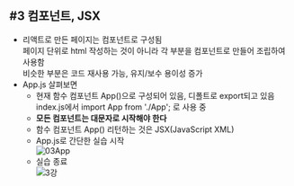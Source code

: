 ## #3 컴포넌트, JSX

- 리액트로 만든 페이지는 컴포넌트로 구성됨   
  페이지 단위로 html 작성하는 것이 아니라 각 부분을 컴포넌트로 만들어 조립하여 사용함   
  비슷한 부분은 코드 재사용 가능, 유지/보수 용이성 증가   
- App.js 살펴보면
  * 현재 함수 컴포넌트 App()으로 구성되어 있음, 디폴트로 export되고 있음   
    index.js에서 import App from './App'; 로 사용 중   
  * **모든 컴포넌트는 대문자로 시작해야 한다**   
  * 함수 컴포넌트 App() 리턴하는 것은 JSX(JavaScript XML)   
  * App.js로 간단한 실습 시작   
    ![03App](https://user-images.githubusercontent.com/114986832/216050482-36ddbf19-7b57-4e40-b2a9-24f54fd4197e.PNG)
  * 실습 종료   
    ![3강](https://user-images.githubusercontent.com/114986832/216050484-5400d7dc-751e-41b0-8201-8674d9fb67cd.PNG)



